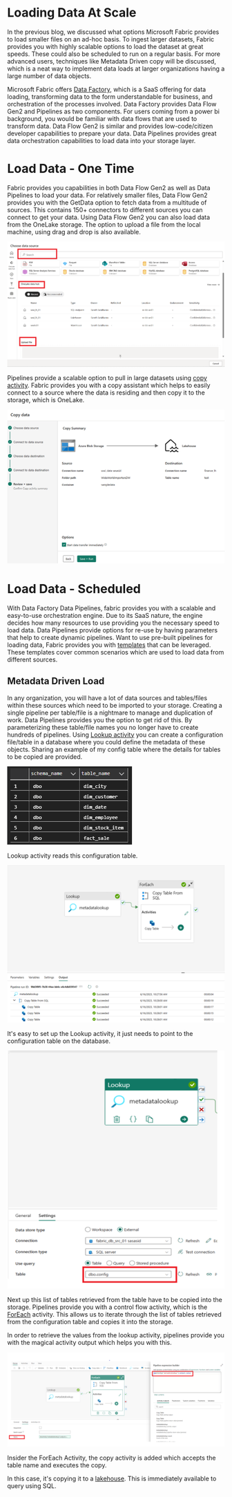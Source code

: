 #  Loading Data At Scale
In the previous blog, we discussed what options Microsoft Fabric provides to load smaller files on an ad-hoc basis.  To ingest larger datasets, Fabric provides you with highly scalable options to load the dataset at great speeds. These could also be scheduled to run on a regular basis. For more advanced users, techniques like Metadata Driven copy will be discussed, which is a neat way to implement data loads at larger organizations having a large number of data objects. </br>

Microsoft Fabric offers [Data Factory](https://learn.microsoft.com/en-us/fabric/data-factory/), which is a SaaS offering for data loading, transforming data to the form understandable for business, and orchestration of the processes involved. Data Factory provides Data Flow Gen2 and Pipelines as two components. For users coming from a power bi background, you would be familiar with data flows that are used to transform data. Data Flow Gen2 is similar and provides low-code/citizen developer capabilities to prepare your data. Data Pipelines provides great data orchestration capabilities to load data into your storage layer. </br>

# Load Data - One Time

Fabric provides you capabilities in both Data Flow Gen2 as well as Data Pipelines to load your data. For relatively smaller files, Data Flow Gen2 provides you with the GetData option to fetch data from a multitude of sources. This contains 150+ connectors to different sources you can connect to get your data. Using Data Flow Gen2 you can also load data from the OneLake storage. The option to upload a file from the local machine, using drag and drop is also available.

![load_options_dfg2](/images/connect_options_dfg2.png)

Pipelines provide a scalable option to pull in large datasets using [copy activity](https://learn.microsoft.com/en-us/fabric/data-factory/copy-data-activity). Fabric provides you with a copy assistant which helps to easily connect to a source where the data is residing and then copy it to the storage, which is OneLake. 

![load_data](/images/copy_assistant.png)

# Load Data - Scheduled 

With Data Factory Data Pipelines, fabric provides you with a scalable and easy-to-use orchestration engine. Due to its SaaS nature, the engine decides how many resources to use providing you the necessary speed to load data. Data Pipelines  provide options for re-use by having parameters that help to create dynamic pipelines. Want to use pre-built pipelines for loading data, Fabric provides you with [templates](https://learn.microsoft.com/en-us/fabric/data-factory/templates) that can be leveraged. These templates cover common scenarios which are used to load data from different sources.

## Metadata Driven Load 
In any organization, you will have a lot of data sources and tables/files within these sources which need to be imported to your storage. Creating a single pipeline per table/file is a nightmare to manage and duplication of work. Data Pipelines provides you the option to get rid of this. By parameterizing these table/file names you no longer have to create hundreds of pipelines. Using [Lookup activity](https://learn.microsoft.com/en-us/fabric/data-factory/lookup-activity) you can create a configuration file/table in a database where you could define the metadata of these objects. Sharing an example of my config table where the details for tables to be copied are provided.

![config](/images/config_table.png)

Lookup activity reads this configuration table.

![pipeline](/images/meta_pipe.png)

It's easy to set up the Lookup activity, it just needs to point to the configuration table on the database.

![lookup](/images/lookup.png)

 Next up this list of tables retrieved from the table have to be copied into the storage. Pipelines provide you with a control flow activity, which is the [ForEach](https://learn.microsoft.com/en-us/fabric/data-factory/foreach-activity) activity. This allows us to iterate through the list of tables retrieved from the configuration table and copies it into the storage.

In order to retrieve the values from the lookup activity, pipelines provide you with the magical activity output which helps you with this.

![for-loop](/images/for-loop.png)

Insider the ForEach Activity, the copy activity is added which accepts the table name and executes the copy. 



In this case, it's copying it to a [lakehouse](https://learn.microsoft.com/en-us/fabric/data-engineering/lakehouse-overview). This is immediately available to query using SQL. 

